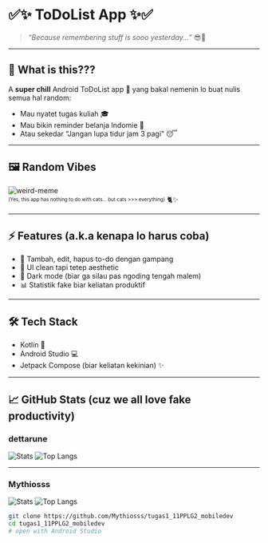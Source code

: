 # ✅✨ ToDoList App ✨✅

> *“Because remembering stuff is sooo yesterday...”* 😎📱

---

## 🌈 What is this???
A **super chill** Android ToDoList app 🚀 yang bakal nemenin lo buat nulis semua hal random:
- Mau nyatet tugas kuliah 🎓
- Mau bikin reminder belanja Indomie 🍜
- Atau sekedar “Jangan lupa tidur jam 3 pagi” 😴

---

## 🖼️ Random Vibes
![weird-meme](https://i.imgur.com/YoWt6Vg.png)  
<sub><sup>(Yes, this app has nothing to do with cats... but cats >>> everything)</sup></sub> 🐈✨

---

## ⚡ Features (a.k.a kenapa lo harus coba)
- 📝 Tambah, edit, hapus to-do dengan gampang
- 🎨 UI clean tapi tetep aesthetic
- 🌙 Dark mode (biar ga silau pas ngoding tengah malem)
- 📊 Statistik fake biar keliatan produktif

---

## 🛠️ Tech Stack
- Kotlin 🧡
- Android Studio 💻
- Jetpack Compose (biar keliatan kekinian) ✨

---

## 📈 GitHub Stats (cuz we all love fake productivity)

###  dettarune
![Stats](https://github-readme-stats.vercel.app/api?username=dettarune&show_icons=true&theme=radical)
![Top Langs](https://github-readme-stats.vercel.app/api/top-langs/?username=dettarune&layout=compact&theme=radical)

---

###  Mythiosss
![Stats](https://github-readme-stats.vercel.app/api?username=Mythiosss&show_icons=true&theme=radical)
![Top Langs](https://github-readme-stats.vercel.app/api/top-langs/?username=Mythiosss&layout=compact&theme=radical)

```bash
git clone https://github.com/Mythiosss/tugas1_11PPLG2_mobiledev
cd tugas1_11PPLG2_mobiledev
# open with Android Studio
